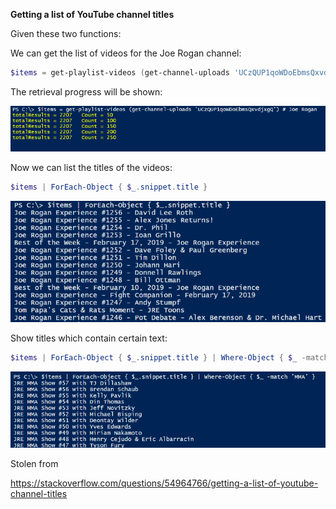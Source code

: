 **Getting a list of YouTube channel titles**



Given these two functions:

We can get the list of videos for the Joe Rogan channel:

```powershell
$items = get-playlist-videos (get-channel-uploads 'UCzQUP1qoWDoEbmsQxvdjxgQ') # Joe Rogan
```


The retrieval progress will be shown:

![](1.png)

Now we can list the titles of the videos:

```powershell
$items | ForEach-Object { $_.snippet.title }
```


![](2.png)

Show titles which contain certain text:

```powershell
$items | ForEach-Object { $_.snippet.title } | Where-Object { $_ -match 'MMA' }
```

![](3.png)

Stolen from

https://stackoverflow.com/questions/54964766/getting-a-list-of-youtube-channel-titles

